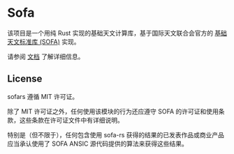 # Sofa
该项目是一个用纯 Rust 实现的基础天文计算库，基于国际天文联合会官方的 [基础天文标准库 (SOFA)](http://iausofa.org) 实现。

请参阅 [文档](https://docs.rs/sofars) 了解详细信息。

## License
sofars 遵循 MIT 许可证。

除了 MIT 许可证之外，任何使用该模块的行为还应遵守 SOFA 的许可证和使用条款，这些条款在许可证文件中有详细说明。

特别是（但不限于），任何包含使用 sofa-rs 获得的结果的已发表作品或商业产品应当承认使用了 SOFA ANSIC 源代码提供的算法来获得这些结果。
